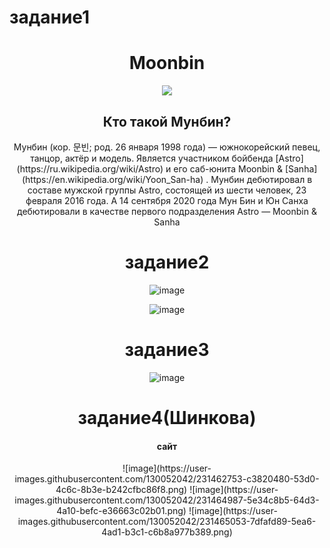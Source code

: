 # задание1
<h1 align = "center">Moonbin</h1>
<div align = "center">
 <img src = "https://uploads.disquscdn.com/images/be230e95e75e93ae95601dfa25939438d3732ec8df508b8c92b4beafd81bb330.jpg?w=600&h=1000"
</div>
 
 <h2 align = "center">Кто такой Мунбин?</h2>
Мунбин (кор. 문빈; род. 26 января 1998 года) — южнокорейский певец, танцор, актёр и модель. Является участником бойбенда [Astro](https://ru.wikipedia.org/wiki/Astro) и его саб-юнита Moonbin & [Sanha](https://en.wikipedia.org/wiki/Yoon_San-ha) . Мунбин дебютировал в составе мужской группы Astro, состоящей из шести человек, 23 февраля 2016 года. А 14 сентября 2020 года Мун Бин и Юн Санха дебютировали в качестве первого подразделения Astro — Moonbin & Sanha


# задание2 
![image](https://user-images.githubusercontent.com/130052563/231163050-4b4d7faf-3b8e-444e-a3e5-21859b204d5e.png)

 ![image](https://user-images.githubusercontent.com/130052563/231163763-b4de8733-f100-42a2-b31b-64d387c6cebc.png)

 # задание3
 ![image](https://user-images.githubusercontent.com/130052563/231164527-75e8151f-f32e-466e-9b4e-3e4b6e01e110.png)

 # задание4(Шинкова)
 <h4 align = "center">сайт</h4>
 ![image](https://user-images.githubusercontent.com/130052042/231462753-c3820480-53d0-4c6c-8b3e-b242cfbc86f8.png)
![image](https://user-images.githubusercontent.com/130052042/231464987-5e34c8b5-64d3-4a10-befc-e36663c02b01.png)
![image](https://user-images.githubusercontent.com/130052042/231465053-7dfafd89-5ea6-4ad1-b3c1-c6b8a977b389.png)
